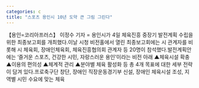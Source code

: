 ```yaml
---
categories: c
title: "스포츠 용인시 10년 도약 큰 그림 그린다"
---
```

【용인=코리아프러스】 이정수 기자 = 용인시가 4일 체육진흥 중장기 발전계획 수립을 위한 최종보고회를 개최했다.이날 시청 비전홀에서 열린 최종보고회에는 시 관계자를 비롯해 시 체육회, 장애인체육회, 체육진흥협의회 관계자 등 20명이 참석했다.발전계획안에는 ‘즐거운 스포츠, 건강한 시민, 자랑스러운 용인’이라는 비전 아래 ▲체육시설 확충 ▲이용의 편의성 ▲체계적 관리 ▲분야별 체육 활성화 등 총 4개 목표에 대한 세부 전략이 담겨 있다.프로축구단 창단, 장애인 직장운동경기부 신설, 장애인 체육시설 조성, 지역별 시민 수요에 맞는 체육